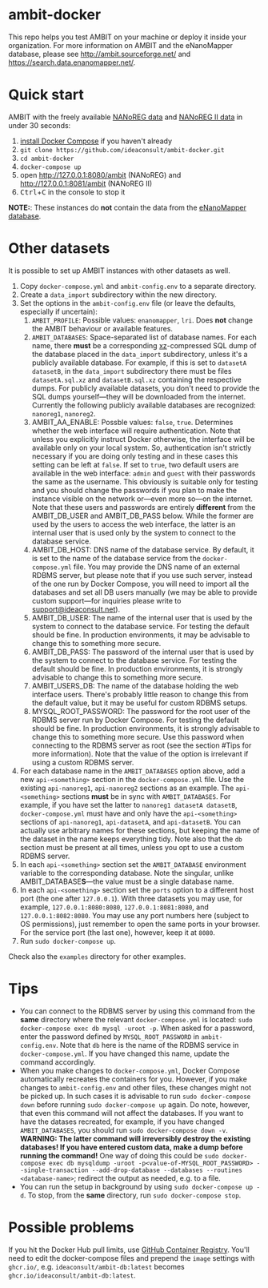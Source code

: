 # ambit-docker
This repo helps you test AMBIT on your machine or deploy it inside your organization. For more information on AMBIT and the eNanoMapper database, please see http://ambit.sourceforge.net/ and https://search.data.enanomapper.net/.


# Quick start
AMBIT with the freely available [NANoREG data](https://search.data.enanomapper.net/projects/nanoreg/) and [NANoREG II data](https://search.data.enanomapper.net/projects/nanoreg2) in under 30 seconds:

1. [install Docker Compose](https://docs.docker.com/compose/install/) if you haven't already
1. `git clone https://github.com/ideaconsult/ambit-docker.git`
1. `cd ambit-docker`
1. `docker-compose up`
1. open http://127.0.0.1:8080/ambit (NANoREG) and http://127.0.0.1:8081/ambit (NANoREG II)
1. <kbd>Ctrl</kbd>+<kbd>C</kbd> in the console to stop it

**NOTE:**: These instances do **not** contain the data from the [eNanoMapper database](https://search.data.enanomapper.net/projects/enanomapper/).

# Other datasets
It is possible to set up AMBIT instances with other datasets as well.

1. Copy `docker-compose.yml` and `ambit-config.env` to a separate directory.
1. Create a `data_import` subdirectory within the new directory.
1. Set the options in the `ambit-config.env` file (or leave the defaults, especially if uncertain):
    1. `AMBIT_PROFILE`: Possible values: `enanomapper`, `lri`. Does **not** change the AMBIT behaviour or available features.
    1. `AMBIT_DATABASES`: Space-separated list of database names. For each name, there **must** be a corresponding [xz](https://en.wikipedia.org/wiki/XZ_Utils)-compressed SQL dump of the database placed in the `data_import` subdirectory, unless it's a publicly available database. For example, if this is set to `datasetA datasetB`, in the `data_import` subdirectory there must be files `datasetA.sql.xz` and `datasetB.sql.xz` containing the respective dumps. For publicly available datasets, you don't need to provide the SQL dumps yourself—they will be downloaded from the internet. Currently the following publicly available databases are recognized: `nanoreg1`, `nanoreg2`.
    1. AMBIT_AA_ENABLE: Possble values: `false`, `true`. Determines whether the web interface will require authentication. Note that unless you explicitly instruct Docker otherwise, the interface will be available only on your local system. So, authentication isn't strictly necessary if you are doing only testing and in these cases this setting can be left at `false`. If set to `true`, two default users are available in the web interface: `admin` and `guest` with their passwords the same as the username. This obviously is suitable only for testing and you should change the passwords if you plan to make the instance visible on the network or—even more so—on the internet. Note that these users and passwords are entirely **different** from the AMBIT_DB_USER and AMBIT_DB_PASS below. While the former are used by the users to access the web interface, the latter is an internal user that is used only by the system to connect to the database service.
    1. AMBIT_DB_HOST: DNS name of the database service. By default, it is set to the name of the database service from the `docker-compose.yml` file. You may provide the DNS name of an external RDBMS server, but please note that if you use such server, instead of the one run by Docker Compose, you will need to import all the databases and set all DB users manually (we may be able to provide custom support—for inquiries please write to support@ideaconsult.net).
    1. AMBIT_DB_USER: The name of the internal user that is used by the system to connect to the database service. For testing the default should be fine. In production environments, it may be advisable to change this to something more secure.
    1. AMBIT_DB_PASS: The password of the internal user that is used by the system to connect to the database service. For testing the default should be fine. In production environments, it is strongly advisable to change this to something more secure.
    1. AMBIT_USERS_DB: The name of the database holding the web interface users. There's probably little reason to change this from the default value, but it may be useful for custom RDBMS setups.
    1. MYSQL_ROOT_PASSWORD: The password for the root user of the RDBMS server run by Docker Compose. For testing the default should be fine. In production environments, it is strongly advisable to change this to something more secure. Use this password when connecting to the RDBMS server as root (see the section #Tips for more information). Note that the value of the option is irrelevant if using a custom RDBMS server.
1. For each database name in the `AMBIT_DATABASES` option above, add a new `api-<something>` section in the `docker-compose.yml` file. Use the existing `api-nanoreg1`, `api-nanoreg2` sections as an example. The `api-<something>` sections **must** be in sync with `AMBIT_DATABASES`. For example, if you have set the latter to `nanoreg1 datasetA datasetB`, `docker-compose.yml` must have and only have the `api-<something>` sections of `api-nanoreg1`, `api-datasetA`, and `api-datasetB`. You can actually use arbitrary names for these sections, but keeping the name of the dataset in the name keeps everything tidy. Note also that the `db` section must be present at all times, unless you opt to use a custom RDBMS server.
1. In each `api-<something>` section set the `AMBIT_DATABASE` environment variable to the corresponding database. Note the singular, unlike AMBIT_DATABASE**S**—the value must be a single database name.
1. In each `api-<something>` section set the `ports` option to a different host port (the one after `127.0.0.1`). With three datasets you may use, for example, `127.0.0.1:8080:8080`, `127.0.0.1:8081:8080`, and `127.0.0.1:8082:8080`. You may use any port numbers here (subject to OS permissions), just remember to open the same ports in your browser. For the service port (the last one), however, keep it at `8080`.
1. Run `sudo docker-compose up`.

Check also the `examples` directory for other examples.

# Tips
* You can connect to the RDBMS server by using this command from the **same** directory where the relevant `docker-compose.yml` is located: `sudo docker-compose exec db mysql -uroot -p`. When asked for a password, enter the password defined by `MYSQL_ROOT_PASSWORD` in `ambit-config.env`. Note that `db` here is the name of the RDBMS service in `docker-compose.yml`. If you have changed this name, update the command accordingly.
* When you make changes to `docker-compose.yml`, Docker Compose automatically recreates the containers for you. However, if you make changes to `ambit-config.env` and other files, these changes might not be picked up. In such cases it is advisable to run `sudo docker-compose down` before running `sudo docker-compose up` again. Do note, however, that even this command will not affect the databases. If you want to have the datases recreated, for example, if you have changed `AMBIT_DATABASES`, you should run `sudo docker-compose down -v`. **WARNING: The latter command will irreversibly destroy the existing databases! If you have entered custom data, make a dump before running the command!** One way of doing this could be `sudo docker-compose exec db mysqldump -uroot -p<value-of-MYSQL_ROOT_PASSWORD> --single-transaction --add-drop-database --databases --routines <database-name>`; redirect the output as needed, e.g. to a file.
* You can run the setup in background by using `sudo docker-compose up -d`. To stop, from the **same** directory, run `sudo docker-compose stop`.

# Possible problems
If you hit the Docker Hub pull limits, use [GitHub Container Registry](https://github.com/orgs/ideaconsult/packages). You'll need to edit the docker-compose files and prepend the `image` settings with `ghcr.io/`, e.g. `ideaconsult/ambit-db:latest` becomes `ghcr.io/ideaconsult/ambit-db:latest`.
